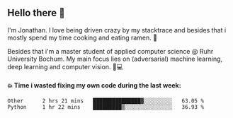 ## Hello there 👋

I'm Jonathan. I love being driven crazy by my stacktrace and besides that i mostly spend my time cooking and eating ramen. 🍜

Besides that i'm a master student of applied computer science @ Ruhr University Bochum. 
My main focus lies on (adversarial) machine learning, deep learning and computer vision. 🔬💻

#### 💥 Time i wasted fixing my own code during the last week:

<!--START_SECTION:waka-->
```text
Other      2 hrs 21 mins   ███████████████▓░░░░░░░░░   63.05 % 
Python     1 hr 22 mins    █████████▒░░░░░░░░░░░░░░░   36.93 % 
```
<!--END_SECTION:waka-->
